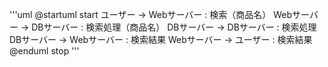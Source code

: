 '''uml
@startuml
start
ユーザー -> Webサーバー : 検索（商品名）
Webサーバー -> DBサーバー : 検索処理（商品名）
DBサーバー -> DBサーバー : 検索処理
DBサーバー -> Webサーバー : 検索結果
Webサーバー -> ユーザー : 検索結果
@enduml
stop
'''
